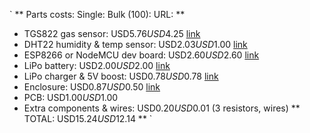 ` 
** Parts costs:                          Single:     Bulk (100): URL: **
>>
- TGS822 gas sensor:                  USD$5.76    USD$4.25    [link](http://www.aliexpress.com/item/Free-shipping-1pcs-TGS822-combustible-gas-sensor-IN-STOCK/32601023512.html)
- DHT22 humidity & temp sensor:       USD$2.03    USD$1.00    [link](http://www.aliexpress.com/item/1-PC-New-AM2320-Digital-Temperature-Humidity-Sensor-Replace-AM2302-SHT10-for-Arduino-VEH49-P50/32664649463.html)
- ESP8266 or NodeMCU dev board:       USD$2.60    USD$2.60    [link](http://www.aliexpress.com/item/Smart-Electronics-D1-mini-Mini-NodeMcu-4M-bytes-Lua-WIFI-Internet-of-Things-development-board-based/32630067955.html)
- LiPo battery:                       USD$2.00    USD$2.00    [link](http://www.hobbyking.com/hobbyking/store/__88962__Turnigy_nano_tech_500mAh_1S_25_50C_Lipo_Pack_Losi_Mini_Compatible_.html)
- LiPo charger & 5V boost:            USD$0.78    USD$0.78    [link](http://www.aliexpress.com/item/0-9V-5V-600MA-USB-Output-charger-Mini-DC-DC-Boost-Converter-TP4056-1A-Lipo-Battery/32566444751.html)
- Enclosure:                          USD$0.87    USD$0.50    [link](http://www.aliexpress.com/item/1Pcs-New-DIY-Black-Electronic-Project-Box-Enclosure-Instrument-case-100x60x25mm-Free-Shipping-Wholesale/32660837716.htm)
- PCB:                                USD$1.00    USD$1.00
- Extra components & wires:           USD$0.20    USD$0.01    (3 resistors, wires)
** TOTAL:                               USD$15.24   USD$12.14 **
`
